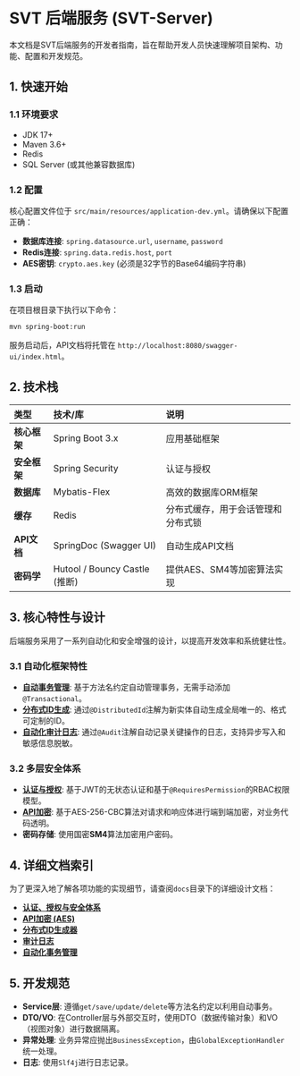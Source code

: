 # SVT 后端服务 (SVT-Server)

本文档是SVT后端服务的开发者指南，旨在帮助开发人员快速理解项目架构、功能、配置和开发规范。

## 1. 快速开始

### 1.1 环境要求
- JDK 17+
- Maven 3.6+
- Redis
- SQL Server (或其他兼容数据库)

### 1.2 配置
核心配置文件位于 `src/main/resources/application-dev.yml`。请确保以下配置正确：
- **数据库连接**: `spring.datasource.url`, `username`, `password`
- **Redis连接**: `spring.data.redis.host`, `port`
- **AES密钥**: `crypto.aes.key` (必须是32字节的Base64编码字符串)

### 1.3 启动
在项目根目录下执行以下命令：
```bash
mvn spring-boot:run
```
服务启动后，API文档将托管在 `http://localhost:8080/swagger-ui/index.html`。

## 2. 技术栈

| 类型       | 技术/库                                | 说明                                          |
| :--------- | :------------------------------------- | :-------------------------------------------- |
| **核心框架** | Spring Boot 3.x                        | 应用基础框架                                  |
| **安全框架** | Spring Security                        | 认证与授权                                    |
| **数据库**   | Mybatis-Flex                           | 高效的数据库ORM框架                           |
| **缓存**     | Redis                                  | 分布式缓存，用于会话管理和分布式锁            |
| **API文档**  | SpringDoc (Swagger UI)                 | 自动生成API文档                               |
| **密码学**   | Hutool / Bouncy Castle (推断)          | 提供AES、SM4等加密算法实现                   |

## 3. 核心特性与设计

后端服务采用了一系列自动化和安全增强的设计，以提高开发效率和系统健壮性。

### 3.1 自动化框架特性
- **[自动事务管理](./docs/Automated-Transaction-Management.md)**: 基于方法名约定自动管理事务，无需手动添加`@Transactional`。
- **[分布式ID生成](./docs/Distributed-ID-Generation.md)**: 通过`@DistributedId`注解为新实体自动生成全局唯一的、格式可定制的ID。
- **[自动化审计日志](./docs/Audit-Logging.md)**: 通过`@Audit`注解自动记录关键操作的日志，支持异步写入和敏感信息脱敏。

### 3.2 多层安全体系
- **[认证与授权](./docs/Authentication-and-Security.md)**: 基于JWT的无状态认证和基于`@RequiresPermission`的RBAC权限模型。
- **[API加密](./docs/API-Encryption-AES.md)**: 基于AES-256-CBC算法对请求和响应体进行端到端加密，对业务代码透明。
- **密码存储**: 使用国密**SM4**算法加密用户密码。

## 4. 详细文档索引

为了更深入地了解各项功能的实现细节，请查阅`docs`目录下的详细设计文档：
- **[认证、授权与安全体系](./docs/Authentication-and-Security.md)**
- **[API加密 (AES)](./docs/API-Encryption-AES.md)**
- **[分布式ID生成器](./docs/Distributed-ID-Generation.md)**
- **[审计日志](./docs/Audit-Logging.md)**
- **[自动化事务管理](./docs/Automated-Transaction-Management.md)**

## 5. 开发规范
- **Service层**: 遵循`get/save/update/delete`等方法名约定以利用自动事务。
- **DTO/VO**: 在Controller层与外部交互时，使用DTO（数据传输对象）和VO（视图对象）进行数据隔离。
- **异常处理**: 业务异常应抛出`BusinessException`，由`GlobalExceptionHandler`统一处理。
- **日志**: 使用`Slf4j`进行日志记录。 